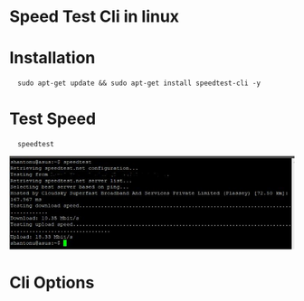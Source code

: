 # Speed Test Cli in linux 

# Installation 

      sudo apt-get update && sudo apt-get install speedtest-cli -y
      
# Test Speed 
  
      speedtest

![speedtest](speedtest.jpg)

# Cli Options
